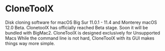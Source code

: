 # CloneToolX
Disk cloning software for macOS Big Sur 11.0.1 - 11.4 and Monterey macOS 12.0 Beta.
ClonetoolX has officially reached Beta stage.
Soon it will be bundled with BigMac2.
CloneToolX is designed exclusively for Unsupported Macs
While the command line is not hard, CloneToolX with its GUI makes things way more simple.
